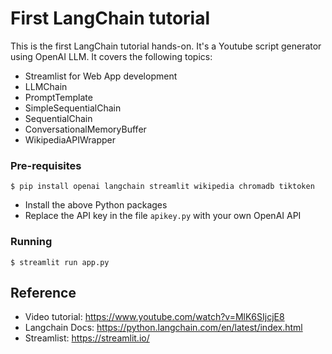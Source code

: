 # First LangChain tutorial
This is the first LangChain tutorial hands-on.
It's a Youtube script generator using OpenAI LLM.
It covers the following topics:
* Streamlist for Web App development
* LLMChain
* PromptTemplate
* SimpleSequentialChain
* SequentialChain
* ConversationalMemoryBuffer
* WikipediaAPIWrapper


### Pre-requisites

    $ pip install openai langchain streamlit wikipedia chromadb tiktoken

* Install the above Python packages
* Replace the API key in the file `apikey.py` with your own OpenAI API
### Running
    $ streamlit run app.py

## Reference
* Video tutorial: https://www.youtube.com/watch?v=MlK6SIjcjE8
* Langchain Docs: https://python.langchain.com/en/latest/index.html
* Streamlist: https://streamlit.io/